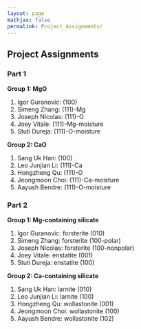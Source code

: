 ```yaml
---
layout: page
mathjax: false
permalink: Project_Assignments/
---
```


## Project Assignments

### Part 1 ###
**Group 1: MgO**

1. Igor Guranovic:    (100)
2. Simeng Zhang:      (111)-Mg
3. Joseph Nicolas:    (111)-O
4. Joey Vitale:       (111)-Mg-moisture
5. Stuti Dureja:      (111)-O-moisture

**Group 2: CaO**

1. Sang Uk Han:       (100)
2. Leo Junjian Li:    (111)-Ca
3. Hongzheng Qu:      (111)-O
4. Jeongmoon Choi:    (111)-Ca-moisture
5. Aayush Bendre:     (111)-O-moisture

### Part 2 ###
**Group 1: Mg-containing silicate**

1. Igor Guranovic:    forsterite (010)
2. Simeng Zhang:      forsterite (100-polar)
3. Joseph Nicolas:    forsterite (100-nonpolar)
4. Joey Vitale:       enstatite (001)
5. Stuti Dureja:      enstatite (100)

**Group 2: Ca-containing silicate**

1. Sang Uk Han:       larnite (010)
2. Leo Junjian Li:    larnite (100)
3. Hongzheng Qu:      wollastonite (001)
4. Jeongmoon Choi:    wollastonite (100)
5. Aayush Bendre:     wollastonite (102)


